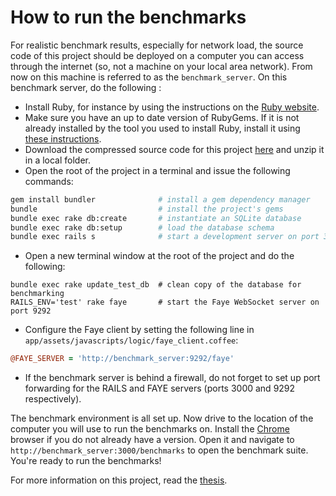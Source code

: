 # How to run the benchmarks

For realistic benchmark results, especially for network load, the source code of this project should be deployed on a computer you can access through the internet (so, not a machine on your local area network). From now on this machine is referred to as the `benchmark_server`. On this benchmark server, do the following :

- Install Ruby, for instance by using the instructions on the [Ruby website](https://www.ruby-lang.org/en/downloads/).
- Make sure you have an up to date version of RubyGems. If it is not already installed by the tool you used to install Ruby, install it using [these instructions](http://rubygems.org/pages/download).
- Download the compressed source code for this project [here](https://github.com/krikis/nomad/archive/master.zip) and unzip it in a local folder.
- Open the root of the project in a terminal and issue the following commands:

```bash
gem install bundler              # install a gem dependency manager
bundle                           # install the project's gems
bundle exec rake db:create       # instantiate an SQLite database
bundle exec rake db:setup        # load the database schema
bundle exec rails s              # start a development server on port 3000
```
- Open a new terminal window at the root of the project and do the following:

```
bundle exec rake update_test_db  # clean copy of the database for benchmarking
RAILS_ENV='test' rake faye       # start the Faye WebSocket server on port 9292
```
- Configure the Faye client by setting the following line in `app/assets/javascripts/logic/faye_client.coffee`:

```coffee
@FAYE_SERVER = 'http://benchmark_server:9292/faye'
```
- If the benchmark server is behind a firewall, do not forget to set up port forwarding for the RAILS and FAYE servers (ports 3000 and 9292 respectively).

The benchmark environment is all set up. Now drive to the location of the computer you will use to run the benchmarks on. Install the [Chrome](https://www.google.com/intl/en/chrome/browser/) browser if you do not already have a version. Open it and navigate to `http://benchmark_server:3000/benchmarks` to open the benchmark suite. You're ready to run the benchmarks!

For more information on this project, read the [thesis](https://github.com/krikis/nomad/blob/master/doc/thesis.pdf?raw=true).